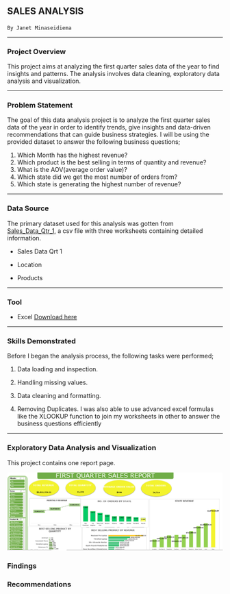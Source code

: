 ## SALES ANALYSIS
    By Janet Minaseidiema
---

### Project Overview

This project aims at analyzing the first quarter sales data of the year to find insights and patterns. The analysis involves data cleaning, exploratory data analysis and visualization.

---
### Problem Statement
The goal of this data analysis project is to analyze the first quarter sales data of the year in order to identify trends, give insights and data-driven recommendations that can guide business strategies. I will be using the provided dataset to answer the following business questions;

1. Which Month has the highest revenue? 
2. Which product is the best selling in terms of quantity and
revenue? 
3. What is the AOV(average order value)? 
4. Which state did we get the most number of orders from? 
5.  Which state is generating the highest number of revenue?
---

### Data Source
The primary dataset used for this analysis was gotten from [Sales_Data_Qtr_1](https://kaggle.com), a csv file with three worksheets containing detailed information.

 - Sales Data Qrt 1

 - Location

 - Products
---

### Tool
- Excel [Download here](https://microsoft.com)
---

### Skills Demonstrated

Before I began the analysis process, the following tasks were performed;

1. Data loading and inspection.

2. Handling missing values.

3. Data cleaning and formatting.

4. Removing Duplicates.
I was also able to use advanced excel formulas like the XLOOKUP function to join my worksheets in other to answer the business questions efficiently
---

### Exploratory Data Analysis and Visualization
This project contains one report page.

![](image/Dashboard.png)

### Findings


### Recommendations



